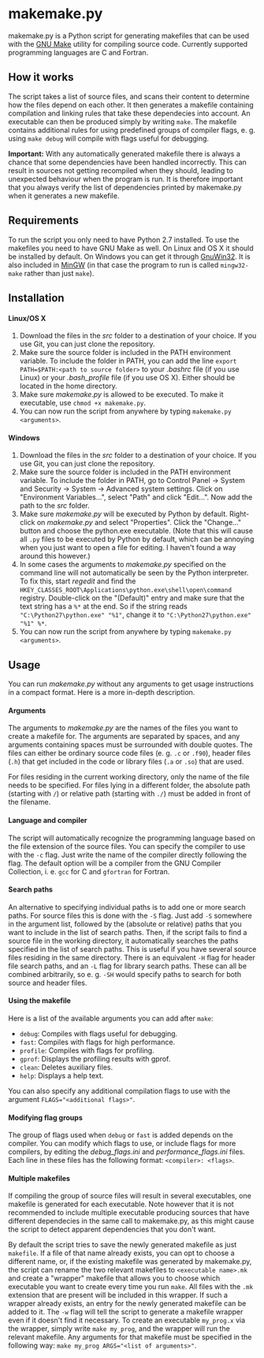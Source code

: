 # makemake.py
makemake.py is a Python script for generating makefiles that can be used with the [GNU Make](https://www.gnu.org/software/make/) utility for compiling source code. Currently supported programming languages are C and Fortran.
## How it works
The script takes a list of source files, and scans their content to determine how the files depend on each other. It then generates a makefile containing compilation and linking rules that take these dependecies into account. An executable can then be produced simply by writing `make`. The makefile contains additional rules for using predefined groups of compiler flags, e. g. using `make debug` will compile with flags useful for debugging.

**Important:** With any automatically generated makefile there is always a chance that some dependencies have been handled incorrectly. This can result in sources not getting recompiled when they should, leading to unexpected behaviour when the program is run. It is therefore important that you always verify the list of dependencies printed by makemake.py when it generates a new makefile.

## Requirements
To run the script you only need to have Python 2.7 installed. To use the makefiles you need to have GNU Make as well. On Linux and OS X it should be installed by default. On Windows you can get it through [GnuWin32](http://gnuwin32.sourceforge.net/packages/make.htm). It is also included in [MinGW](http://www.mingw.org/) (in that case the program to run is called `mingw32-make` rather than just `make`).

## Installation
#### Linux/OS X
1. Download the files in the *src* folder to a destination of your choice. If you use Git, you can just clone the repository.
2. Make sure the source folder is included in the PATH environment variable. To include the folder in PATH, you can add the line `export PATH=$PATH:<path to source folder>` to your *.bashrc* file (if you use Linux) or your *.bash_profile* file (if you use OS X). Either should be located in the home directory.
3. Make sure *makemake.py* is allowed to be executed. To make it executable, use `chmod +x makemake.py`.
4. You can now run the script from anywhere by typing `makemake.py <arguments>`.

#### Windows
1. Download the files in the *src* folder to a destination of your choice. If you use Git, you can just clone the repository.
2. Make sure the source folder is included in the PATH environment variable. To include the folder in PATH, go to Control Panel -> System and Security -> System -> Advanced system settings. Click on "Environment Variables...", select "Path" and click "Edit...". Now add the path to the *src* folder.
3. Make sure *makemake.py* will be executed by Python by default. Right-click on *makemake.py* and select "Properties". Click the "Change..." button and choose the python.exe executable. (Note that this will cause all `.py` files to be executed by Python by default, which can be annoying when you just want to open a file for editing. I haven't found a way around this however.)
4. In some cases the arguments to *makemake.py* specified on the command line will not automatically be seen by the Python interpreter. To fix this, start *regedit* and find the `HKEY_CLASSES_ROOT\Applications\python.exe\shell\open\command` registry. Double-click on the "(Default)" entry and make sure that the text string has a `%*` at the end. So if the string reads `"C:\Python27\python.exe" "%1"`, change it to `"C:\Python27\python.exe" "%1" %*`.
5. You can now run the script from anywhere by typing `makemake.py <arguments>`.

## Usage
You can run *makemake.py* without any arguments to get usage instructions in a compact format. Here is a more in-depth description.
#### Arguments
The arguments to *makemake.py* are the names of the files you want to create a makefile for. The arguments are separated by spaces, and any arguments containing spaces must be surrounded with double quotes. The files can either be ordinary source code files (e. g. `.c` or `.f90`), header files (`.h`) that get included in the code or library files (`.a` or `.so`) that are used.

For files residing in the current working directory, only the name of the file needs to be specified. For files lying in a different folder, the absolute path (starting with `/`) or relative path (starting with `./`) must be added in front of the filename.

#### Language and compiler
The script will automatically recognize the programming language based on the file extension of the source files. You can specify the compiler to use with the `-c` flag. Just write the name of the compiler directly following the flag. The default option will be a compiler from the GNU Compiler Collection, i. e. `gcc` for C and `gfortran` for Fortran.

#### Search paths
An alternative to specifying individual paths is to add one or more search paths. For source files this is done with the `-S` flag. Just add `-S` somewhere in the argument list, followed by the (absolute or relative) paths that you want to include in the list of search paths. Then, if the script fails to find a source file in the working directory, it automatically searches the paths specified in the list of search paths. This is useful if you have several source files residing in the same directory. There is an equivalent `-H` flag for header file search paths, and an `-L` flag for library search paths. These can all be combined arbitrarily, so e. g. `-SH` would specify paths to search for both source and header files.

#### Using the makefile
Here is a list of the available arguments you can add after `make`:
- `debug`:   Compiles with flags useful for debugging.
- `fast`:    Compiles with flags for high performance.
- `profile`: Compiles with flags for profiling.
- `gprof`:   Displays the profiling results with gprof.
- `clean`:   Deletes auxiliary files.
- `help`:    Displays a help text.

You can also specify any additional compilation flags to use with the argument `FLAGS="<additional flags>"`.

#### Modifying flag groups
The group of flags used when `debug` or `fast` is added depends on the compiler. You can modify which flags to use, or include flags for more compilers, by editing the *debug_flags.ini* and *performance_flags.ini* files. Each line in these files has the following format: `<compiler>: <flags>`.

#### Multiple makefiles
If compiling the group of source files will result in several executables, one makefile is generated for each executable. Note however that it is not recommended to include multiple executable producing sources that have different dependecies in the same call to makemake.py, as this might cause the script to detect apparent dependencies that you don't want.

By default the script tries to save the newly generated makefile as just `makefile`. If a file of that name already exists, you can opt to choose a different name, or, if the existing makefile was generated by makemake.py, the script can rename the two relevant makefiles to `<executable name>.mk` and create a "wrapper" makefile that allows you to choose which executable you want to create every time you run `make`. All files with the `.mk` extension that are present will be included in this wrapper. If such a wrapper already exists, an entry for the newly generated makefile can be added to it. The `-w` flag will tell the script to generate a makefile wrapper even if it doesn't find it necessary. To create an executable `my_prog.x` via the wrapper, simply write `make my_prog`, and the wrapper will run the relevant makefile. Any arguments for that makefile must be specified in the following way: `make my_prog ARGS="<list of arguments>"`.

